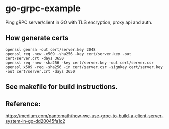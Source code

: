 # go-grpc-example
Ping gRPC server/client in GO with TLS encryption, proxy api and auth.

## How generate certs

```
openssl genrsa -out cert/server.key 2048
openssl req -new -x509 -sha256 -key cert/server.key -out cert/server.crt -days 3650
openssl req -new -sha256 -key cert/server.key -out cert/server.csr
openssl x509 -req -sha256 -in cert/server.csr -signkey cert/server.key -out cert/server.crt -days 3650
```

## See makefile for build instructions.

## Reference:
https://medium.com/pantomath/how-we-use-grpc-to-build-a-client-server-system-in-go-dd20045fa1c2
